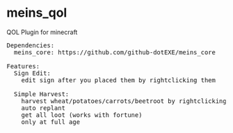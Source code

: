 # meins_qol
QOL Plugin for minecraft
<pre>
Dependencies:
  meins_core: https://github.com/github-dotEXE/meins_core
  
Features:
  Sign Edit:
    edit sign after you placed them by rightclicking them
  
  Simple Harvest:
    harvest wheat/potatoes/carrots/beetroot by rightclicking
    auto replant
    get all loot (works with fortune)
    only at full age
</pre>
